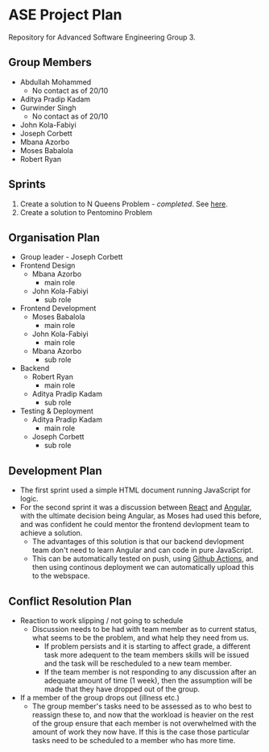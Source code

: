 # ASE Project Plan

Repository for Advanced Software Engineering Group 3.

## Group Members
- Abdullah Mohammed 
    - No contact as of 20/10
- Aditya Pradip Kadam
- Gurwinder Singh 
    - No contact as of 20/10
- John Kola-Fabiyi
- Joseph Corbett
- Mbana Azorbo 
- Moses Babalola 
- Robert Ryan

## Sprints
1. Create a solution to N Queens Problem - _completed_. See [here](https://users.sussex.ac.uk/~jc812/ase/task-2/).
2. Create a solution to Pentomino Problem

## Organisation Plan
- Group leader - Joseph Corbett
- Frontend Design 
    - Mbana Azorbo 
        - main role
    - John Kola-Fabiyi 
        - sub role
- Frontend Development
    - Moses Babalola 
        - main role
    - John Kola-Fabiyi 
        - main role
    - Mbana Azorbo 
        - sub role
- Backend 
    - Robert Ryan
        - main role
    - Aditya Pradip Kadam
        - sub role
- Testing & Deployment
    - Aditya Pradip Kadam
        - main role
    - Joseph Corbett
        - sub role

## Development Plan
- The first sprint used a simple HTML document running JavaScript for logic. 
- For the second sprint it was a discussion between [React](https://reactjs.org/) and [Angular](https://angular.io/), with the ultimate decision being Angular, as Moses had used this before, and was confident he could mentor the frontend devlopment team to achieve a solution.
    - The advantages of this solution is that our backend devlopment team don't need to learn Angular and can code in pure JavaScript.
    - This can be automatically tested on push, using [Github Actions](https://docs.github.com/en/actions), and then using continous deployment we can automatically upload this to the webspace. 

## Conflict Resolution Plan
- Reaction to work slipping / not going to schedule
    - Discussion needs to be had with team member as to current status, what seems to be the problem, and what help they need from us. 
        - If problem persists and it is starting to affect grade, a different task more adequent to the team members skills will be issued and the task will be rescheduled to a new team member. 
        - If the team member is not responding to any discussion after an adequate amount of time (1 week), then the assumption will be made that they have dropped out of the group.
- If a member of the group drops out (illness etc.)
    - The group member's tasks need to be assessed as to who best to reassign these to, and now that the workload is heavier on the rest of the group ensure that each member is not overwhelmed with the amount of work they now have. If this is the case those particular tasks need to be scheduled to a member who has more time.